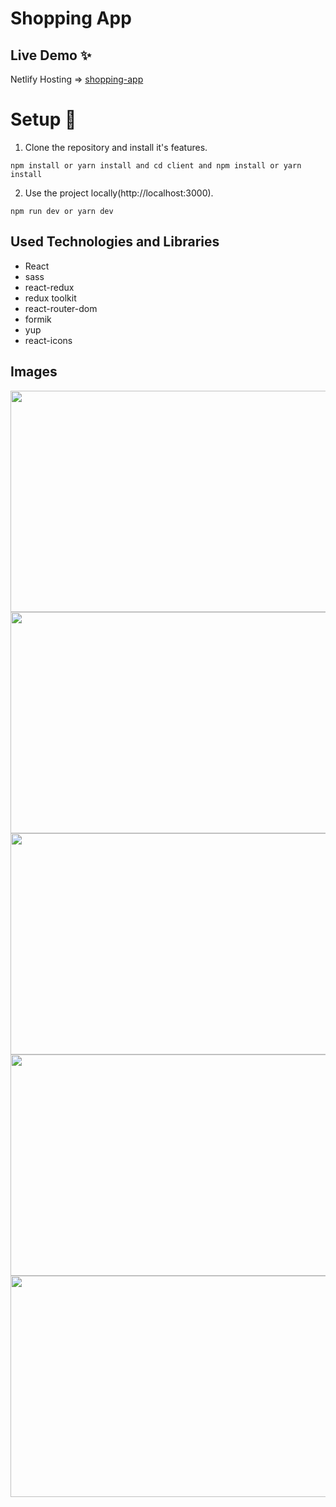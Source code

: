 # Shopping App

## Live Demo ✨
Netlify Hosting => [shopping-app](https://aliulu-shopping-app.netlify.app/)


# Setup 🚀

1. Clone the repository and install it's features.

```
npm install or yarn install and cd client and npm install or yarn install
```

2. Use the project locally(http://localhost:3000).

```
npm run dev or yarn dev
```
## Used Technologies and Libraries

- React
- sass
- react-redux
- redux toolkit
- react-router-dom
- formik
- yup 
- react-icons


## Images

<img src="https://user-images.githubusercontent.com/67802869/220484713-a961e88c-d431-4367-aa34-f723e946c3a0.png" width=720px height=354px />


<img src="https://user-images.githubusercontent.com/67802869/220484739-22b83032-ef97-466b-864a-f21b76ce679e.jpg" width=720px height=354px />


<img src="https://user-images.githubusercontent.com/67802869/220484751-db5f783f-67e1-4b09-9dea-ba1ef293b104.jpg" width=720px height=354px />


<img src="https://user-images.githubusercontent.com/67802869/220484754-ea3ff5c6-7b91-4960-af4e-5454788432d9.jpg" width=720px height=354px />


<img src="https://user-images.githubusercontent.com/67802869/220484763-d9b88660-bf5d-45db-9d7f-7c604e6b4803.jpg" width=720px height=354px />


